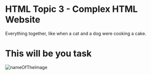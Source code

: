 # HTML Topic 3 - Complex HTML Website

Everything together, like when a cat and a dog were cooking a cake. 

# This will be you task

![nameOfTheImage](insertURLhere)
